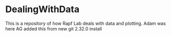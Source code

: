 # DealingWithData

This is a repository of how Rapf Lab deals with data and plotting.
Adam was here
AG added this from new git 2.32.0 install